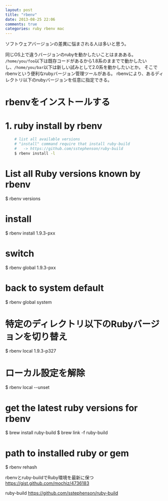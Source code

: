 ```yaml
---
layout: post
title: "rbenv"
date: 2013-08-25 22:06
comments: true
categories: ruby rbenv mac 
---
```

ソフトウェアバージョンの差異に悩まされる人は多いと思う。

同じOS上で違うバージョンのrubyを動かしたいことはまあある。
`/home/you/foo`以下は既存コードがあるから1.8系のままでで動かしたいし、`/home/you/bar`以下は新しい試みとして2.0系を動かしたいとか。
そこでrbenvという便利なrubyバージョン管理ツールがある。
rbenvにより、あるディレクトリ以下のrubyバージョンを任意に指定できる。


# rbenvをインストールする



# 1. ruby install by rbenv
```sh
    # list all available versions
    # "install" command require that install ruby-build
    #   -> https://github.com/sstephenson/ruby-build
    $ rbenv install -l
```

# List all Ruby versions known by rbenv
$ rbenv versions

# install
$ rbenv install 1.9.3-pxx

# switch
$ rbenv global 1.9.3-pxx

# back to system default
$ rbenv global system


# 特定のディレクトリ以下のRubyバージョンを切り替え
$ rbenv local 1.9.3-p327

# ローカル設定を解除
$ rbenv local --unset


# get the latest ruby versions for rbenv
$ brew install ruby-build
$ brew link -f ruby-build


# path to installed ruby or gem
$ rbenv rehash

rbenvとruby-buildでRuby環境を最新に保つ
https://gist.github.com/mochiz/4736183


ruby-build
https://github.com/sstephenson/ruby-build

